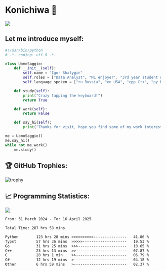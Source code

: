 # Konichiwa 👋
![](https://komarev.com/ghpvc/?username=IgorFandre&color=brightgreen)

## Let me introduce myself:
```py
#!/usr/bin/python
# -*- coding: utf-8 -*-

class UomoSaggio:
    def __init__(self):
        self.name = "Igor Shalygin"
        self.roles = ["Data Analyst", "ML enjoyer", "3rd year student of MIPT"]
        self.language_spoken = ["ru_Russia", "en_USA", "cpp_C++", "py_Python", "go_Golang"]

    def study(self):
        print("Crazy tapping the keyboard!")
        return True

    def work(self):
        return False

    def say_hi(self):
        print("Thanks for visit, hope you find some of my work interesting.")

me = UomoSaggio()
me.say_hi()
while not me.work()
    me.study()
```

## 🏆 GitHub Trophies:
![trophy](https://github-profile-trophy.vercel.app/?username=IgorFandre&title=MultiLanguage,Repositories,Commits,Experience,PullRequest,Reviews)

## 📈 Programming Statistics:

![](https://github-profile-summary-cards.vercel.app/api/cards/profile-details?username=IgorFandre&theme=solarized_dark)

<!--START_SECTION:waka-->

```txt
From: 31 March 2024 - To: 16 April 2025

Total Time: 287 hrs 58 mins

Python        123 hrs 28 mins >>>>>>>>>>---------------   41.86 %
Typst         57 hrs 36 mins  >>>>>--------------------   19.53 %
Go            31 hrs 25 mins  >>>----------------------   10.65 %
C++           23 hrs 13 mins  >>-----------------------   07.87 %
C             20 hrs 1 min    >>-----------------------   06.79 %
C#            12 hrs 19 mins  >------------------------   04.18 %
Other         6 hrs 59 mins   >------------------------   02.37 %
```

<!--END_SECTION:waka-->
